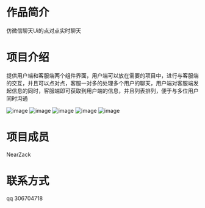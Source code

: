 

# 作品简介

仿微信聊天Ui的点对点实时聊天

# 项目介绍

提供用户端和客服端两个组件界面，用户端可以放在需要的项目中，进行与客服端的交互，并且可以点对点，客服一对多的处理多个用户的聊天，用户端对客服端发起信息的同时，客服端即可获取到用户端的信息，并且列表排列，便于与多位用户同时沟通

![image](https://github.com/NearZack/RTE-Innovation-Challenge-2020/raw/master/ChallengeProject/【NearZ】wxchatUIService/1.jpg)
![image](https://github.com/NearZack/RTE-Innovation-Challenge-2020/raw/master/ChallengeProject/【NearZ】wxchatUIService/2.jpg)
![image](https://github.com/NearZack/RTE-Innovation-Challenge-2020/raw/master/ChallengeProject/【NearZ】wxchatUIService/3.jpg)
![image](https://github.com/NearZack/RTE-Innovation-Challenge-2020/raw/master/ChallengeProject/【NearZ】wxchatUIService/4.jpg)
![image](https://github.com/NearZack/RTE-Innovation-Challenge-2020/raw/master/ChallengeProject/【NearZ】wxchatUIService/5.jpg)
# 项目成员

NearZack

# 联系方式
qq 306704718
